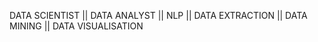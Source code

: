 DATA SCIENTIST || DATA ANALYST || NLP || DATA EXTRACTION || DATA MINING || DATA VISUALISATION 
<!---
ashish11072008/ashish11072008 is a ✨ special ✨ repository because its `README.md` (this file) appears on your GitHub profile.
You can click the Preview link to take a look at your changes.
--->
